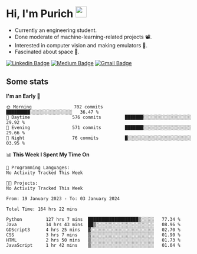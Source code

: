 <h1 align="left">Hi, I'm Purich
<img src="https://media.giphy.com/media/hvRJCLFzcasrR4ia7z/giphy.gif" width="30px"/></h1>

* Currently an engineering student.
* Done moderate of machine-learning-related projects :film_projector:.
* Interested in computer vision and making emulators :space_invader:.
* Fascinated about space :milky_way:.

[![Linkedin Badge](https://img.shields.io/badge/-Purich-blue?style=flat-square&logo=Linkedin&logoColor=white&link=https://www.linkedin.com/in/purich-siritip-16b3b3255/)](https://www.linkedin.com/in/purich-siritip-16b3b3255) [![Medium Badge](https://img.shields.io/badge/-@purich-gray?style=flat-square&labelColor=000000&logo=Medium&link=https://medium.com/@phuritsiritip)](https://medium.com/@phuritsiritip)
[![Gmail Badge](https://img.shields.io/badge/-mark.phurit@gmail.com-c14438?style=flat-square&logo=Gmail&logoColor=white&link=mailto:mark.phurit@gmail.com)](mailto:mark.phurit@gmail.com)

## Some stats

  
  <!--START_SECTION:waka-->
**I'm an Early 🐤** 

```text
🌞 Morning                702 commits         █████████░░░░░░░░░░░░░░░░   36.47 % 
🌆 Daytime                576 commits         ███████░░░░░░░░░░░░░░░░░░   29.92 % 
🌃 Evening                571 commits         ███████░░░░░░░░░░░░░░░░░░   29.66 % 
🌙 Night                  76 commits          █░░░░░░░░░░░░░░░░░░░░░░░░   03.95 % 
```


📊 **This Week I Spent My Time On** 

```text
💬 Programming Languages: 
No Activity Tracked This Week

🐱‍💻 Projects: 
No Activity Tracked This Week
```


<!--END_SECTION:waka-->

  <!--START_SECTION:waka-simple-->

```text
From: 19 January 2023 - To: 03 January 2024

Total Time: 164 hrs 22 mins

Python         127 hrs 7 mins  ███████████████████▒░░░░░   77.34 %
Java           14 hrs 43 mins  ██▒░░░░░░░░░░░░░░░░░░░░░░   08.96 %
GDScript3      4 hrs 25 mins   ▓░░░░░░░░░░░░░░░░░░░░░░░░   02.70 %
CSS            3 hrs 7 mins    ▒░░░░░░░░░░░░░░░░░░░░░░░░   01.90 %
HTML           2 hrs 50 mins   ▒░░░░░░░░░░░░░░░░░░░░░░░░   01.73 %
JavaScript     1 hr 42 mins    ▒░░░░░░░░░░░░░░░░░░░░░░░░   01.04 %
```

<!--END_SECTION:waka-simple-->

  <!--![Anurag's GitHub stats](https://github-readme-stats.vercel.app/api?username=vikimark&show_icons=true&theme=gruvbox_light)-->
  
<!--
**vikimark/vikimark** is a ✨ _special_ ✨ repository because its `README.md` (this file) appears on your GitHub profile.

Here are some ideas to get you started:

- 🔭 I’m currently working on ...
- 🌱 I’m currently learning ...
- 👯 I’m looking to collaborate on ...
- 🤔 I’m looking for help with ...
- 💬 Ask me about ...
- 📫 How to reach me: ...
- 😄 Pronouns: ...
- ⚡ Fun fact: ...
-->

